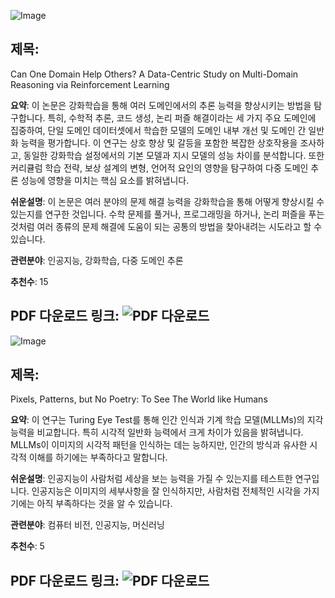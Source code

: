 ![Image](https://cdn-thumbnails.huggingface.co/social-thumbnails/papers/2507.17512.png)

## 제목:
Can One Domain Help Others? A Data-Centric Study on Multi-Domain Reasoning via Reinforcement Learning

**요약**:
이 논문은 강화학습을 통해 여러 도메인에서의 추론 능력을 향상시키는 방법을 탐구합니다. 특히, 수학적 추론, 코드 생성, 논리 퍼즐 해결이라는 세 가지 주요 도메인에 집중하여, 단일 도메인 데이터셋에서 학습한 모델의 도메인 내부 개선 및 도메인 간 일반화 능력을 평가합니다. 이 연구는 상호 향상 및 갈등을 포함한 복잡한 상호작용을 조사하고, 동일한 강화학습 설정에서의 기본 모델과 지시 모델의 성능 차이를 분석합니다. 또한 커리큘럼 학습 전략, 보상 설계의 변형, 언어적 요인의 영향을 탐구하여 다중 도메인 추론 성능에 영향을 미치는 핵심 요소를 밝혀냅니다. 

**쉬운설명**:
이 논문은 여러 분야의 문제 해결 능력을 강화학습을 통해 어떻게 향상시킬 수 있는지를 연구한 것입니다. 수학 문제를 풀거나, 프로그래밍을 하거나, 논리 퍼즐을 푸는 것처럼 여러 종류의 문제 해결에 도움이 되는 공통의 방법을 찾아내려는 시도라고 할 수 있습니다.

**관련분야**:
인공지능, 강화학습, 다중 도메인 추론

**추천수**:
15

**PDF 다운로드 링크**: ![PDF 다운로드](https://arxiv.org/pdf/2507.17512)
---

![Image](https://cdn-thumbnails.huggingface.co/social-thumbnails/papers/2507.16863.png)

## 제목:
Pixels, Patterns, but No Poetry: To See The World like Humans

**요약**:
이 연구는 Turing Eye Test를 통해 인간 인식과 기계 학습 모델(MLLMs)의 지각 능력을 비교합니다. 특히 시각적 일반화 능력에서 크게 차이가 있음을 밝혀냅니다. MLLMs이 이미지의 시각적 패턴을 인식하는 데는 능하지만, 인간의 방식과 유사한 시각적 이해를 하기에는 부족하다고 말합니다.

**쉬운설명**:
인공지능이 사람처럼 세상을 보는 능력을 가질 수 있는지를 테스트한 연구입니다. 인공지능은 이미지의 세부사항을 잘 인식하지만, 사람처럼 전체적인 시각을 가지기에는 아직 부족하다는 것을 알 수 있습니다.

**관련분야**:
컴퓨터 비전, 인공지능, 머신러닝

**추천수**:
5

**PDF 다운로드 링크**: ![PDF 다운로드](https://arxiv.org/pdf/2507.16863)
---
